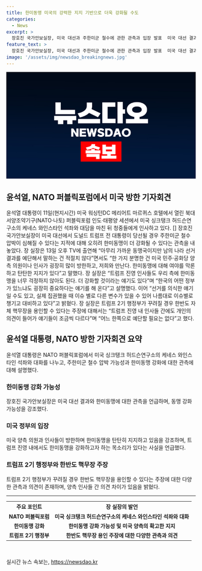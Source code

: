 ```yaml
---
title: 한미동맹 미국의 강력한 지지 기반으로 더욱 강화될 수도
categories:
  - News
excerpt: >
  장호진 국가안보실장, 미국 대선과 주한미군 철수에 관한 관측과 입장 발표  미국 대선 결과에 따른 주한미군 철수 가능성과 한미동맹 강화 관측을 두고, 장호진 국가안보실장은 동맹 지지와 미국 의회 및 정부 인사들의 활발한 방한으로 한미동맹이 탄탄하다고 설명했다. 미국 내 대선 결과에 대한 민주·공화당 의견과 트럼프 2기 행정부의 한반도 핵무장 용인 주장에 대해서는 신중한 입장을 취하면서도 준비를 강조했다. 각각의 변수를 고려하며 대비하고 있음을 강조했다.
feature_text: >
  장호진 국가안보실장, 미국 대선과 주한미군 철수에 관한 관측과 입장 발표  미국 대선 결과에 따른 주한미군 철수 가능성과 한미동맹 강화 관측을 두고, 장호진 국가안보실장은 동맹 지지와 미국 의회 및 정부 인사들의 활발한 방한으로 한미동맹이 탄탄하다고 설명했다. 미국 내 대선 결과에 대한 민주·공화당 의견과 트럼프 2기 행정부의 한반도 핵무장 용인 주장에 대해서는 신중한 입장을 취하면서도 준비를 강조했다. 각각의 변수를 고려하며 대비하고 있음을 강조했다.
image: '/assets/img/newsdao_breakingnews.jpg'
---
```


<p><img src="/assets/img/newsdao_breakingnews.jpg" alt="ranknews 속보" /></p>

<h2>윤석열, NATO 퍼블릭포럼에서 미국 방한 기자회견</h2>

<p data-ke-size="size16">윤석열 대통령이 11일(현지시간) 미국 워싱턴DC 메리어트 마르퀴스 호텔에서 열린 북대서양조약기구(NATO·나토) 퍼블릭포럼 인도·태평양 세션에서 미국 싱크탱크 허드슨연구소의 케네스 와인스타인 석좌와 대담을 마친 뒤 청중들에게 인사하고 있다.  [] 장호진 국가안보실장이 미국 대선에서 도널드 트럼프 전 대통령이 당선될 경우 주한미군 철수 압박이 심해질 수 있다는 지적에 대해 오히려 한미동맹이 더 강화될 수 있다는 관측을 내놓았다. 장 실장은 13일 오후 TV에 출연해 “아무리 가까운 동맹국이지만 남의 나라 선거 결과를 예단해서 말하는 건 적절치 않다”면서도 “한 가지 분명한 건 미국 민주·공화당 양측 의원이나 인사가 굉장히 많이 방한하고, 저희와 만난다. 한미동맹에 대해 여야를 막론하고 탄탄한 지지가 있다”고 말했다. 장 실장은 “트럼프 진영 인사들도 우리 측에 한미동맹을 너무 걱정하지 않아도 된다. 더 강화할 것이라는 얘기도 있다”며 “한국의 어떤 정부가 있느냐도 굉장히 중요하다는 얘기를 해 온다”고 설명했다. 이어 “선거를 의식한 얘기일 수도 있고, 실제 집권했을 때 이슈 별로 다른 변수가 있을 수 있어 나름대로 이슈별로 챙기고 대비하고 있다”고 밝혔다. 장 실장은 트럼프 2기 행정부가 꾸려질 경우 한반도 자체 핵무장을 용인할 수 있다는 주장에 대해서는 “트럼프 진영 내 인사들 간에도 개인의 의견이 들어가 얘기들이 조금씩 다르다”며 “어느 한쪽으로 예단할 필요는 없다”고 했다.</p>

<h2 data-ke-size="size26">윤석열 대통령, NATO 방한 기자회견 요약</h2>

<p data-ke-size="size16">윤석열 대통령은 NATO 퍼블릭포럼에서 미국 싱크탱크 허드슨연구소의 케네스 와인스타인 석좌와 대화를 나누고, 주한미군 철수 압박 가능성과 한미동맹 강화에 대한 관측에 대해 설명했다.</p>

<h3 data-ke-size="size24"><b>한미동맹 강화 가능성</b></h3>

<p data-ke-size="size16">장호진 국가안보실장은 미국 대선 결과와 한미동맹에 대한 관측을 언급하며, 동맹 강화 가능성을 강조했다. </p>

<h3 data-ke-size="size24"><b>미국 정부의 입장</b></h3>

<p data-ke-size="size16">미국 양측 의원과 인사들이 방한하며 한미동맹을 탄탄히 지지하고 있음을 강조하며, 트럼프 진영 내에서도 한미동맹을 강화하고자 하는 목소리가 있다는 사실을 언급했다.</p>

<h3 data-ke-size="size24"><b>트럼프 2기 행정부와 한반도 핵무장 주장</b></h3>

<p data-ke-size="size16">트럼프 2기 행정부가 꾸려질 경우 한반도 핵무장을 용인할 수 있다는 주장에 대한 다양한 관측과 의견이 존재하며, 양측 인사들 간 의견 차이가 있음을 밝혔다.</p>

<hr data-ke-size="size16">

<table>
    <tr>
        <th style="text-align: center; height: 17px;"><b>주요 포인트</b></th>
        <th style="text-align: center; height: 17px;"><b>장 실장의 발언</b></th>
    </tr>
    <tr>
        <td style="text-align: center; height: 17px;"><b>NATO 퍼블릭포럼</b></td>
        <td style="text-align: center; height: 17px;"><b>미국 싱크탱크 허드슨연구소의 케네스 와인스타인 석좌와 대화</b></td>
    </tr>
    <tr>
        <td style="text-align: center; height: 17px;"><b>한미동맹 강화</b></td>
        <td style="text-align: center; height: 17px;"><b>한미동맹 강화 가능성 및 미국 양측의 확고한 지지</b></td>
    </tr>
    <tr>
        <td style="text-align: center; height: 17px;"><b>트럼프 2기 행정부</b></td>
        <td style="text-align: center; height: 17px;"><b>한반도 핵무장 용인 주장에 대한 다양한 관측과 의견</b></td>
    </tr>
</table>

<p data-ke-size="size16">&nbsp;</p>
실시간 뉴스 속보는, <a href="https://newsdao.kr" rel="dofollow">https://newsdao.kr</a>



